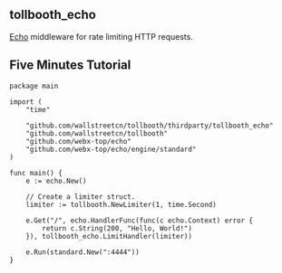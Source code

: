 ## tollbooth_echo

[Echo](https://github.com/webx-top/echo) middleware for rate limiting HTTP requests.


## Five Minutes Tutorial

```
package main

import (
	"time"

	"github.com/wallstreetcn/tollbooth/thirdparty/tollbooth_echo"
	"github.com/wallstreetcn/tollbooth"
	"github.com/webx-top/echo"
	"github.com/webx-top/echo/engine/standard"
)

func main() {
	e := echo.New()

	// Create a limiter struct.
	limiter := tollbooth.NewLimiter(1, time.Second)

	e.Get("/", echo.HandlerFunc(func(c echo.Context) error {
		return c.String(200, "Hello, World!")
	}), tollbooth_echo.LimitHandler(limiter))

	e.Run(standard.New(":4444"))
}

```